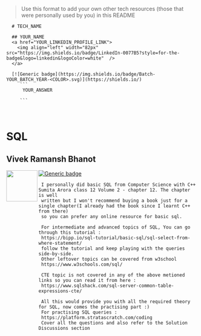  > Use this format to add your own other tech resources (those that were personally used by you) in this README
  ```
    # TECH_NAME
    
    ## YOUR_NAME
    <a href="YOUR_LINKEDIN_PROFILE_LINK">
      <img align="left" width="82px" src="https://img.shields.io/badge/LinkedIn-0077B5?style=for-the-badge&logo=linkedin&logoColor=white"  />
    </a>

    [![Generic badge](https://img.shields.io/badge/Batch-YOUR_BATCH_YEAR-<COLOR>.svg)](https://shields.io/)
       ```
        YOUR_ANSWER

       ```  
  ```
<br />

# SQL

## Vivek Ramansh Bhanot
<a href="https://www.linkedin.com/in/vivek-ramansh-bhanot/">
  <img align="left" width="82px" src="https://img.shields.io/badge/LinkedIn-0077B5?style=for-the-badge&logo=linkedin&logoColor=white"  />
</a>

[![Generic badge](https://img.shields.io/badge/Batch-2023-<COLOR>.svg)](https://shields.io/)
 ```
  I personally did basic SQL from Computer Science with C++ Sumita Arora class 12 Volume 2 - chapter 12. The chapter is well
  written but I won't recommend buying a book just for a single chapter(I already had the book since I learnt C++ from there)
  so you can prefer any online resource for basic sql.
  
  For intermediate and advanced topics of SQL, You can go through this tutorial :
  https://bipp.io/sql-tutorial/basic-sql/sql-select-from-where-statement/
  follow the tutorial and keep playing with the queries side-by-side.
  Other leftover topics can be covered from w3school
  https://www.w3schools.com/sql/
  
  CTE topic is not covered in any of the above metioned links so you can read it from here :
  https://www.sqlshack.com/sql-server-common-table-expressions-cte/
  
  All this would provide you with all the required theory for SQL, now comes the practising part :)
  For practising SQL queries :
  https://platform.stratascratch.com/coding
  Cover all the questions and also refer to the Solution Discussions section
 ```
<br />
